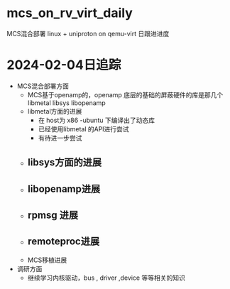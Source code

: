 # mcs_on_rv_virt_daily
MCS混合部署 linux + uniproton on qemu-virt 日跟进进度

# 2024-02-04日追踪

- MCS混合部署方面
  - MCS基于openamp的，openamp 底层的基础的屏蔽硬件的库是那几个 libmetal libsys libopenamp
  - libmetal方面的进展
    - 在 host为 x86 -ubuntu 下编译出了动态库
    - 已经使用libmetal 的API进行尝试
    - 有待进一步尝试
  - libsys方面的进展
    - 
  - libopenamp进展
    - 
  - rpmsg 进展
    - 
  - remoteproc进展
    - 
  - MCS移植进展
- 调研方面
  - 继续学习内核驱动，bus , driver ,device 等等相关的知识
